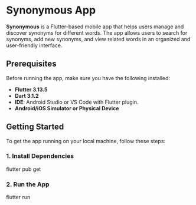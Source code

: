 # Synonymous App

**Synonymous** is a Flutter-based mobile app that helps users manage and discover synonyms for 
different words. The app allows users to search for synonyms, add new synonyms, and view related 
words in an organized and user-friendly interface.

## Prerequisites

Before running the app, make sure you have the following installed:

- **Flutter 3.13.5**
- **Dart 3.1.2**
- **IDE**: Android Studio or VS Code with Flutter plugin.
- **Android/iOS Simulator or Physical Device**

## Getting Started

To get the app running on your local machine, follow these steps:

### 1. Install Dependencies

flutter pub get

### 2. Run the App

flutter run
